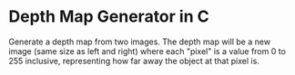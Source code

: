 # Depth Map Generator in C
Generate a depth map from two images.
The depth map will be a new image (same size as left and right) where each "pixel" is a value from 0 to 255 inclusive, representing how far away the object at that pixel is.

